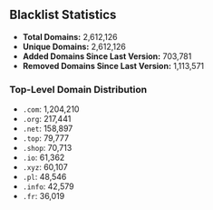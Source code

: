 ## Blacklist Statistics

- **Total Domains:** 2,612,126
- **Unique Domains:** 2,612,126
- **Added Domains Since Last Version:** 703,781
- **Removed Domains Since Last Version:** 1,113,571

### Top-Level Domain Distribution

-  `.com`: 1,204,210
-  `.org`: 217,441
-  `.net`: 158,897
-  `.top`: 79,777
-  `.shop`: 70,713
-  `.io`: 61,362
-  `.xyz`: 60,107
-  `.pl`: 48,546
-  `.info`: 42,579
-  `.fr`: 36,019
